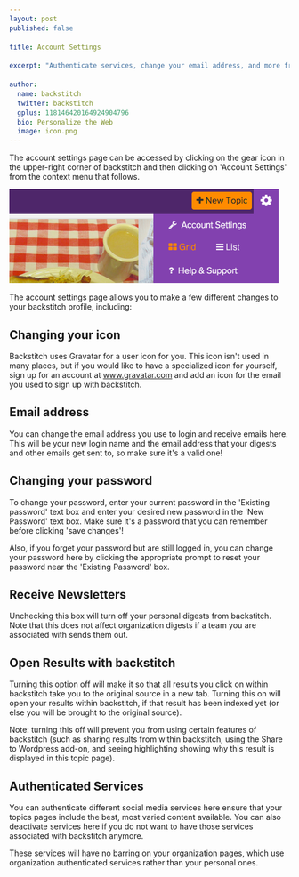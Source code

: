 ```yaml
---
layout: post
published: false

title: Account Settings

excerpt: "Authenticate services, change your email address, and more from the account settings page."

author:
  name: backstitch
  twitter: backstitch
  gplus: 118146420164924904796 
  bio: Personalize the Web
  image: icon.png
---
```


The account settings page can be accessed by clicking on the gear icon in the upper-right corner of backstitch and then clicking on 'Account Settings' from the context menu that follows. 

<div class="full zoomable"><img src="/images/account_settings.png"></div>

The account settings page allows you to make a few different changes to your backstitch profile, including:

## Changing your icon

Backstitch uses Gravatar for a user icon for you. This icon isn't used in many places, but if you would like to have a specialized icon for yourself, sign up for an account at www.gravatar.com and add an icon for the email you used to sign up with backstitch. 

## Email address

You can change the email address you use to login and receive emails here. This will be your new login name and the email address that your digests and other emails get sent to, so make sure it's a valid one! 

## Changing your password 

To change your password, enter your current password in the 'Existing password' text box and enter your desired new password in the 'New Password' text box. Make sure it's a password that you can remember before clicking 'save changes'! 

Also, if you forget your password but are still logged in, you can change your password here by clicking the appropriate prompt to reset your password near the 'Existing Password' box. 

## Receive Newsletters

Unchecking this box will turn off your personal digests from backstitch. Note that this does not affect organization digests if a team you are associated with sends them out. 

## Open Results with backstitch

Turning this option off will make it so that all results you click on within backstitch take you to the original source in a new tab. Turning this on will open your results within backstitch, if that result has been indexed yet (or else you will be brought to the original source). 

Note: turning this off will prevent you from using certain features of backstitch (such as sharing results from within backstitch, using the Share to Wordpress add-on, and seeing highlighting showing why this result is displayed in this topic page). 

## Authenticated Services

You can authenticate different social media services here ensure that your topics pages include the best, most varied content available. You can also deactivate services here if you do not want to have those services associated with backstitch anymore. 

These services will have no barring on your organization pages, which use organization authenticated services rather than your personal ones. 